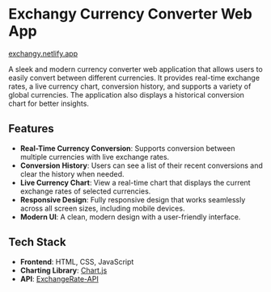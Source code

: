 # Exchangy Currency Converter Web App
[exchangy.netlify.app](https://exchangy.netlify.app/)

A sleek and modern currency converter web application that allows users to easily convert between different currencies. It provides real-time exchange rates, a live currency chart, conversion history, and supports a variety of global currencies. The application also displays a historical conversion chart for better insights.

## Features
- **Real-Time Currency Conversion**: Supports conversion between multiple currencies with live exchange rates.
- **Conversion History**: Users can see a list of their recent conversions and clear the history when needed.
- **Live Currency Chart**: View a real-time chart that displays the current exchange rates of selected currencies.
- **Responsive Design**: Fully responsive design that works seamlessly across all screen sizes, including mobile devices.
- **Modern UI**: A clean, modern design with a user-friendly interface.

## Tech Stack
- **Frontend**: HTML, CSS, JavaScript
- **Charting Library**: [Chart.js](https://www.chartjs.org/)
- **API**: [ExchangeRate-API](https://www.exchangerate-api.com/)
